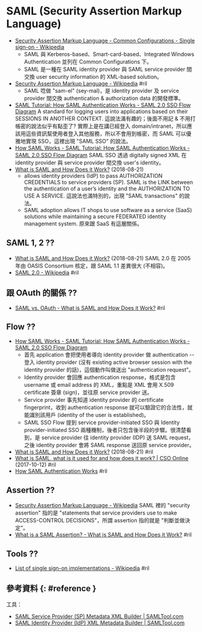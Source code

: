 # SAML (Security Assertion Markup Language)

  - [Security Assertion Markup Language - Common Configurations - Single sign\-on \- Wikipedia](https://en.wikipedia.org/wiki/Single_sign-on#Security_Assertion_Markup_Language)
      - SAML 與 Kerberos-based、Smart-card-based、Integrated Windows Authentication 並列在 Common Configurations 下。
      - SAML 是一種在 SAML identity provider 與 SAML service provider 間交換 user security information 的 XML-based solution。
  - [Security Assertion Markup Language \- Wikipedia](https://en.wikipedia.org/wiki/Security_Assertion_Markup_Language) #ril
      - SAML 唸做 "sam-el" (sey-mal)，是 identity provider 及 service provider 間交換 authentication & authorization data 的開發標準。
  - [SAML Tutorial: How SAML Authentication Works \- SAML 2\.0 SSO Flow Diagram](https://developers.onelogin.com/saml) A standard for logging users into applications based on their SESSIONS IN ANOTHER CONTEXT. 這說法滿有趣的；後面不用記 & 不用打帳密的說法似乎有點歪了? 實際上是在講已經登入 domain/intranet，所以應該用這些資訊幫使用者登入其他服務，所以不會用到帳密，而 SAML 可以優雅地實現 SSO，這裡出現 "SAML SSO" 的說法。
  - [How SAML Works - SAML Tutorial: How SAML Authentication Works \- SAML 2\.0 SSO Flow Diagram](https://developers.onelogin.com/saml) SAML SSO 透過 digitally signed XML 在 identity provider 與 service provider 間交換 user's identity。
  - [What is SAML and How Does it Work?](https://blog.varonis.com/what-is-saml/) (2018-08-21)
      - allows identity providers (IdP) to pass AUTHORIZATION CREDENTIALS to service providers (SP). SAML is the LINK between the authentication of a user’s identity and the AUTHORIZATION TO USE A SERVICE. 這說法也滿特別的，出現 "SAML transactions" 的說法。
      - SAML adoption allows IT shops to use software as a service (SaaS) solutions while maintaining a secure FEDERATED identity management system. 原來跟 SaaS 有這層關係。

## SAML 1, 2 ??

  - [What is SAML and How Does it Work?](https://blog.varonis.com/what-is-saml/) (2018-08-21) SAML 2.0 在 2005 年由 OASIS Consortium 核定，跟 SAML 1.1 差異很大 (不相容)。
  - [SAML 2\.0 \- Wikipedia](https://en.wikipedia.org/wiki/SAML_2.0) #ril

## 跟 OAuth 的關係 ??

  - [SAML vs. OAuth - What is SAML and How Does it Work?](https://blog.varonis.com/what-is-saml/) #ril

## Flow ??

  - [How SAML Works - SAML Tutorial: How SAML Authentication Works \- SAML 2\.0 SSO Flow Diagram](https://developers.onelogin.com/saml)
      - 首先 application 會把使用者導向 identity provider 做 authentication -- 登入 identity provider (沒有 existing active browser session with the identity provider 的話)，這個動作叫做送出 "authentication request"。
      - Identity provider 會回應 authentication response，格式是包含 username 或 email address 的 XML，重點是 XML 會用 X.509 certificate 簽章 (sign)，並往原 service provider 送。
      - Service provider 事先知道 identity provider 的 certificate fingerprint，收到 authentication response 就可以驗證它的合法性，就能識別該用戶 (identity of the user is established)。
      - SAML SSO Flow 提到 service provider-initiated SSO 與 Identity provider-initiated SSO 兩種機制，後者只包含後半段的步驟。很清楚看到，是 service provider 往 identity provider (IDP) 送 SAML request，之後 identity provider 會將 SAML response 送回原 service provider。
  - [What is SAML and How Does it Work?](https://blog.varonis.com/what-is-saml/) (2018-08-21) #ril
  - [What is SAML, what is it used for and how does it work? \| CSO Online](https://www.csoonline.com/article/3232355/authentication/what-is-saml-what-is-it-used-for-and-how-does-it-work.html) (2017-10-12) #ril
  - [How SAML Authentication Works](https://auth0.com/blog/how-saml-authentication-works/) #ril

## Assertion ??

  - [Security Assertion Markup Language \- Wikipedia](https://en.wikipedia.org/wiki/Security_Assertion_Markup_Language) SAML 裡的 "security assertion" 指的是 "statements that service providers use to make ACCESS-CONTROL DECISIONS"，所謂 assertion 指的就是 "判斷並做決定"。
  - [What is a SAML Assertion? - What is SAML and How Does it Work?](https://blog.varonis.com/what-is-saml/) #ril

## Tools ??

  - [List of single sign\-on implementations \- Wikipedia](https://en.wikipedia.org/wiki/List_of_single_sign-on_implementations) #ril

## 參考資料 {: #reference }

工具：

  - [SAML Service Provider (SP) Metadata XML Builder | SAMLTool.com](https://www.samltool.com/sp_metadata.php)
  - [SAML Identity Provider (IdP) XML Metadata Builder | SAMLTool.com](https://www.samltool.com/idp_metadata.php)
